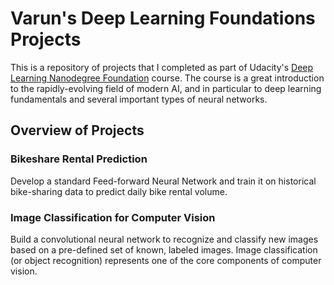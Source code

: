 # Varun's Deep Learning Foundations Projects #

This is a repository of projects that I completed as part of Udacity's [Deep Learning Nanodegree Foundation](https://www.udacity.com/course/deep-learning-nanodegree-foundation--nd101) course. The course is a great introduction to the rapidly-evolving field of modern AI, and in particular to deep learning fundamentals and several important types of neural networks.

## Overview of Projects ##

### Bikeshare Rental Prediction ###

Develop a standard Feed-forward Neural Network and train it on historical bike-sharing data to predict daily bike rental volume.

### Image Classification for Computer Vision ###

Build a convolutional neural network to recognize and classify new images based on a pre-defined set of known, labeled images. Image classification (or object recognition) represents one of the core components of computer vision.
